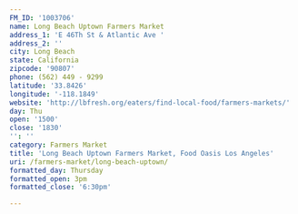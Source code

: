 ```yaml
---
FM_ID: '1003706'
name: Long Beach Uptown Farmers Market
address_1: 'E 46Th St & Atlantic Ave '
address_2: ''
city: Long Beach
state: California
zipcode: '90807'
phone: (562) 449 - 9299
latitude: '33.8426'
longitude: '-118.1849'
website: 'http://lbfresh.org/eaters/find-local-food/farmers-markets/'
day: Thu
open: '1500'
close: '1830'
'': ''
category: Farmers Market
title: 'Long Beach Uptown Farmers Market, Food Oasis Los Angeles'
uri: /farmers-market/long-beach-uptown/
formatted_day: Thursday
formatted_open: 3pm
formatted_close: '6:30pm'

---
```

